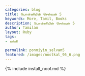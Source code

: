 ```yaml
---  
categories: blog  
title: பொன்னியின் செல்வன் 5
keywords: More, Tamil, Books  
description: பொன்னியின் செல்வன் 5
author: Tamilan  
layout: Ruby  
tags:     
- கல்கி

permalink: ponniyin_selvan5  
featured: /images/noolkal_96_6.png  
---  
```

{% include install_nool.md %} 

